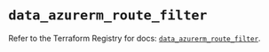 # `data_azurerm_route_filter`

Refer to the Terraform Registry for docs: [`data_azurerm_route_filter`](https://registry.terraform.io/providers/hashicorp/azurerm/3.87.0/docs/data-sources/route_filter).
